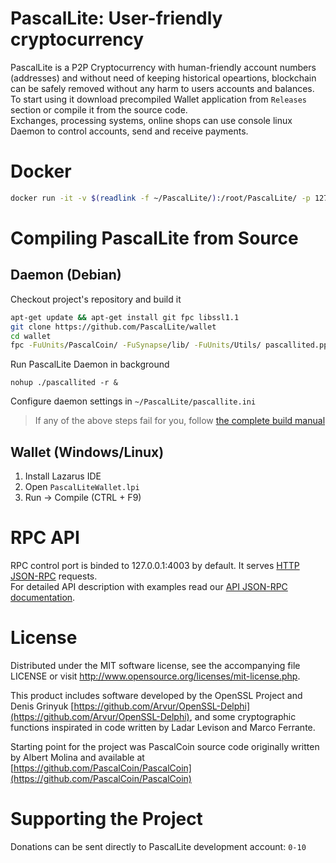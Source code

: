 # PascalLite: User-friendly cryptocurrency

PascalLite is a P2P Cryptocurrency with human-friendly account numbers (addresses) and without need of keeping historical opeartions, blockchain can be safely removed without any harm to users accounts and balances.  
To start using it download precompiled Wallet application from `Releases` section or compile it from the source code.  
Exchanges, processing systems, online shops can use console linux Daemon to control accounts, send and receive payments.  

# Docker

```bash
docker run -it -v $(readlink -f ~/PascalLite/):/root/PascalLite/ -p 127.0.0.1:4003:4003 -p 4004:4004 -p 127.0.0.1:4009:4009 paslcrypto/node
```

# Compiling PascalLite from Source

## Daemon (Debian)

Checkout project's repository and build it
```bash
apt-get update && apt-get install git fpc libssl1.1
git clone https://github.com/PascalLite/wallet
cd wallet
fpc -FuUnits/PascalCoin/ -FuSynapse/lib/ -FuUnits/Utils/ pascallited.pp
```

Run PascalLite Daemon in background
```
nohup ./pascallited -r &
```

Configure daemon settings in `~/PascalLite/pascallite.ini`

> If any of the above steps fail for you, follow [the complete build manual](https://github.com/PascalLite/wallet/blob/master/doc/build_complete.md)

## Wallet (Windows/Linux)

1. Install Lazarus IDE 
2. Open `PascalLiteWallet.lpi`
3. Run -> Compile (CTRL + F9)

# RPC API

RPC control port is binded to 127.0.0.1:4003 by default. It serves [HTTP JSON-RPC](http://json-rpc.org/wiki/specification) requests.  
For detailed API description with examples read our [API JSON-RPC documentation](https://github.com/PascalLite/wallet/blob/master/doc/api_json-rpc.md).

# License
 
Distributed under the MIT software license, see the accompanying file LICENSE or visit http://www.opensource.org/licenses/mit-license.php.  

This product includes software developed by the OpenSSL Project and Denis Grinyuk [https://github.com/Arvur/OpenSSL-Delphi](https://github.com/Arvur/OpenSSL-Delphi), and some cryptographic functions inspirated in code written by Ladar Levison and Marco Ferrante.  

Starting point for the project was PascalCoin source code originally written by Albert Molina and available at [https://github.com/PascalCoin/PascalCoin](https://github.com/PascalCoin/PascalCoin)

# Supporting the Project

Donations can be sent directly to PascalLite development account: `0-10`

